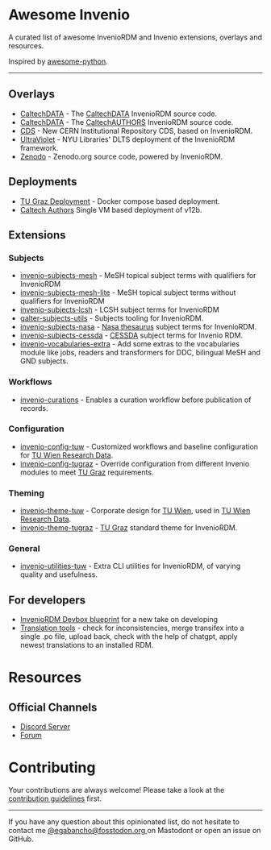 # Awesome Invenio

A curated list of awesome InvenioRDM and Invenio extensions, overlays and resources.

Inspired by [awesome-python](https://github.com/vinta/awesome-python).

---

## Overlays

* [CaltechDATA](https://github.com/caltechlibrary/caltechdata) - The [CaltechDATA](https://data.caltech.edu) InvenioRDM source code.
* [CaltechDATA](https://github.com/caltechlibrary/caltechauthors) - The [CaltechAUTHORS](https://authors.library.caltech.edu) InvenioRDM source code.
* [CDS](https://github.com/CERNDocumentServer/cds-rdm) - New CERN Institutional Repository CDS, based on InvenioRDM.
* [UltraViolet](https://github.com/nyudlts/ultraviolet) - NYU Libraries' DLTS deployment of the InvenioRDM framework.
* [Zenodo](https://github.com/zenodo/zenodo-rdm) - Zenodo.org source code, powered by InvenioRDM.

## Deployments

* [TU Graz Deployment](https://tu-graz-library.github.io/docs-repository) - Docker compose based deployment.
* [Caltech Authors](https://github.com/caltechlibrary/caltechauthors?tab=readme-ov-file#caltechauthors) Single VM based deployment of v12b.


## Extensions

### Subjects
* [invenio-subjects-mesh](https://github.com/galterlibrary/invenio-subjects-mesh) - MeSH topical subject terms with qualifiers for InvenioRDM
* [invenio-subjects-mesh-lite](https://github.com/galterlibrary/invenio-subjects-mesh-lite) - MeSH topical subject terms without qualifiers for InvenioRDM
* [invenio-subjects-lcsh](https://github.com/galterlibrary/invenio-subjects-lcsh) - LCSH subject terms for InvenioRDM
* [galter-subjects-utils](https://github.com/galterlibrary/galter-subjects-utils) - Subjects tooling for InvenioRDM.
* [invenio-subjects-nasa](https://github.com/Samk13/invenio-subjects-nasa) - [Nasa thesaurus](https://sti.nasa.gov/nasa-thesaurus/) subject terms for InvenioRDM.
* [invenio-subjects-cessda](https://github.com/Samk13/invenio-subjects-cessda) - [CESSDA](https://www.cessda.eu/) subject terms for Invenio RDM.
* [invenio-vocabularies-extra](https://github.com/ulbmuenster/invenio-vocabularies-extra) - Add some extras to the vocabularies module like jobs, readers and transformers for DDC, bilingual MeSH and GND subjects.

### Workflows
* [invenio-curations](https://github.com/tu-graz-library/invenio-curations) - Enables a curation workflow before publication of records.

### Configuration
* [invenio-config-tuw](https://gitlab.tuwien.ac.at/fairdata/invenio-config-tuw) - Customized workflows and baseline configuration for [TU Wien Research Data](https://researchdata.tuwien.ac.at/).
* [invenio-config-tugraz](https://github.com/tu-graz-library/invenio-config-tugraz) - Override configuration from different Invenio modules to meet [TU Graz](https://www.tugraz.at/home) requirements.

### Theming
* [invenio-theme-tuw](https://gitlab.tuwien.ac.at/fairdata/invenio-theme-tuw) - Corporate design for [TU Wien](https://www.tuwien.at/), used in [TU Wien Research Data](https://researchdata.tuwien.ac.at/).
* [invenio-theme-tugraz](https://github.com/tu-graz-library/invenio-theme-tugraz) - [TU Graz](https://github.com/tu-graz-library/invenio-theme-tugraz) standard theme for InvenioRDM.

### General
* [invenio-utilities-tuw](https://gitlab.tuwien.ac.at/fairdata/invenio-utilities-tuw) - Extra CLI utilities for InvenioRDM, of varying quality and usefulness.


## For developers

* [InvenioRDM Devbox blueprint](https://github.com/ulbmuenster/invenio-devbox) for a new take on developing
* [Translation tools](https://github.com/oarepo/rdm-lang-tools/) - check for inconsistencies, merge transifex into a single .po file, upload back, check with the help of chatgpt, apply newest translations to an installed RDM.

# Resources

## Official Channels

* [Discord Server](https://discord.gg/8qatqBC)
* [Forum](https://invenio-talk.web.cern.ch/)

# Contributing

Your contributions are always welcome! Please take a look at the
[contribution guidelines](https://github.com/inveniosoftware/awesome-invenio/blob/master/CONTRIBUTING.md)
first.

- - -

If you have any question about this opinionated list, do not hesitate to contact me
[@egabancho@fosstodon.org ](https://fosstodon.org/@egabancho) on Mastodont or open
an issue on GitHub.

